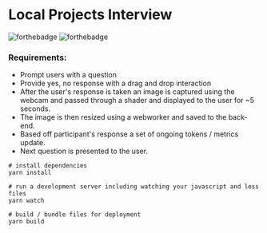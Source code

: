 # Local Projects Interview
![forthebadge](https://forthebadge.com/images/badges/made-with-vue.svg)
![forthebadge](https://forthebadge.com/images/badges/made-with-crayons.svg)

### Requirements:

- Prompt users with a question
- Provide yes, no response with a drag and drop interaction
- After the user's response is taken an image is captured using the webcam and passed through a shader and displayed to the user for ~5 seconds. 
- The image is then resized using a webworker and saved to the back-end.
- Based off participant's response a set of ongoing tokens / metrics update.
- Next question is presented to the user.

```
# install dependencies
yarn install

# run a development server including watching your javascript and less files
yarn watch

# build / bundle files for deployment
yarn build
